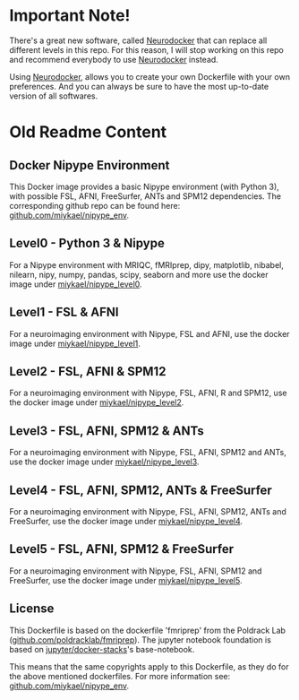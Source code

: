 # Important Note!

There's a great new software, called [Neurodocker](https://github.com/kaczmarj/neurodocker) that can replace all different levels in this repo. For this reason, I will stop working on this repo and recommend everybody to use [Neurodocker](https://github.com/kaczmarj/neurodocker) instead.

Using [Neurodocker](https://github.com/kaczmarj/neurodocker), allows you to create your own Dockerfile with your own preferences. And you can always be sure to have the most up-to-date version of all softwares.


# Old Readme Content

## Docker Nipype Environment

This Docker image provides a basic Nipype environment (with Python 3), with possible FSL, AFNI, FreeSurfer, ANTs and SPM12 dependencies. The corresponding github repo can be found here: [github.com/miykael/nipype_env](https://github.com/miykael/nipype_env).

## Level0 - Python 3 & Nipype

For a Nipype environment with MRIQC, fMRIprep, dipy, matplotlib, nibabel, nilearn, nipy, numpy, pandas, scipy, seaborn and more use the docker image under [miykael/nipype_level0](https://hub.docker.com/r/miykael/nipype_level0/).

## Level1 - FSL & AFNI

For a neuroimaging environment with Nipype, FSL and AFNI, use the docker image under [miykael/nipype_level1](https://hub.docker.com/r/miykael/nipype_level1/).

## Level2 - FSL, AFNI & SPM12

For a neuroimaging environment with Nipype, FSL, AFNI, R and SPM12, use the docker image under [miykael/nipype_level2](https://hub.docker.com/r/miykael/nipype_level2/).

## Level3 - FSL, AFNI, SPM12 & ANTs

For a neuroimaging environment with Nipype, FSL, AFNI, SPM12 and ANTs, use the docker image under [miykael/nipype_level3](https://hub.docker.com/r/miykael/nipype_level3/).

## Level4 - FSL, AFNI, SPM12, ANTs & FreeSurfer

For a neuroimaging environment with Nipype, FSL, AFNI, SPM12, ANTs and FreeSurfer, use the docker image under [miykael/nipype_level4](https://hub.docker.com/r/miykael/nipype_level4/).

## Level5 - FSL, AFNI, SPM12 & FreeSurfer

For a neuroimaging environment with Nipype, FSL, AFNI, SPM12 and FreeSurfer, use the docker image under [miykael/nipype_level5](https://hub.docker.com/r/miykael/nipype_level5/).

## License

This Dockerfile is based on the dockerfile 'fmriprep' from the Poldrack Lab ([github.com/poldracklab/fmriprep](https://github.com/poldracklab/fmriprep)). The jupyter notebook foundation is based on [jupyter/docker-stacks](https://github.com/jupyter/docker-stacks)'s base-notebook.

This means that the same copyrights apply to this Dockerfile, as they do for the above mentioned dockerfiles. For more information see: [github.com/miykael/nipype_env](https://github.com/miykael/nipype_env).
